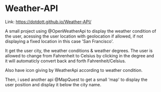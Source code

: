 # Weather-API
Link:
https://dotdott.github.io/Weather-API/


A small project using @OpenWeatherApi to display the weather condition of the user, acessing the user location with geolocation if allowed, if not displaying a fixed location in this case 'San Francisco'.

It get the user city, the weather conditions & weather degrees. The user is allowed to change from Fahrenheit to Celsius by clicking  in the degree and it will automaticly convert back and forth Fahrenheit/Celsius.

Also have icon giving by WeatherApi according to weather condition.

Then, i used another api @MapQuest to get a small 'map' to display the user position and display it below the city name.

